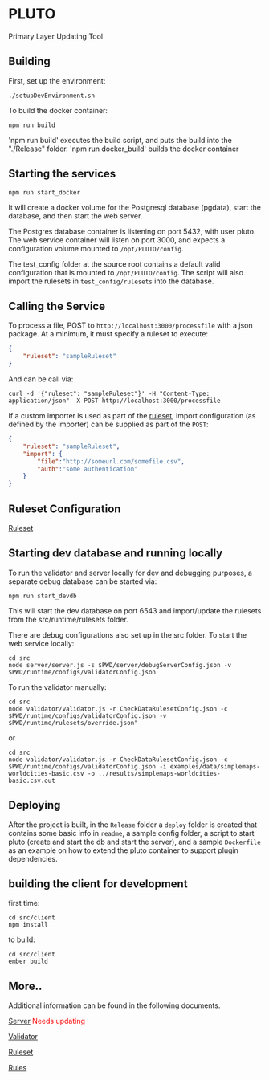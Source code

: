 # PLUTO
Primary Layer Updating Tool

## Building

First, set up the environment:

```shell
./setupDevEnvironment.sh
```

To build the docker container:

```shell
npm run build
```

'npm run build' executes the build script, and puts the build into the "./Release" folder.
'npm run docker_build' builds the docker container



## Starting the services

```shell
npm run start_docker
```

It will create a docker volume for the Postgresql database (pgdata), start the database, and then start the web server.

The Postgres database container is listening on port 5432, with user pluto.
The web service container will listen on port 3000, and expects a configuration volume mounted to `/opt/PLUTO/config`.  

The test_config folder at the source root contains a default valid configuration that is mounted to `/opt/PLUTO/config`.
The script will also import the rulesets in `test_config/rulesets` into the database.

## Calling the Service

To process a file, POST to `http://localhost:3000/processfile` with a json package. At a minimum, it must specify a ruleset to execute:

```json
{
	"ruleset": "sampleRuleset"
}
```
And can be call via:

```
curl -d '{"ruleset": "sampleRuleset"}' -H "Content-Type: application/json" -X POST http://localhost:3000/processfile
```

If a custom importer is used as part of the [ruleset][ruleset], import configuration (as defined by the importer) can be supplied as part of the `POST`:

```json
{
	"ruleset": "sampleRuleset",
	"import": {
		"file":"http://someurl.com/somefile.csv",
		"auth":"some authentication"
	}
}
```

## Ruleset Configuration
[Ruleset][ruleset]

## Starting dev database and running locally
To run the validator and server locally for dev and debugging purposes, a separate debug database can be started via:

```shell
npm run start_devdb
```
This will start the dev database on port 6543 and import/update the rulesets from the src/runtime/rulesets folder.

There are debug configurations also set up in the src folder. To start the web service locally:

```shell
cd src
node server/server.js -s $PWD/server/debugServerConfig.json -v $PWD/runtime/configs/validatorConfig.json
```

To run the validator manually:

```shell
cd src
node validator/validator.js -r CheckDataRulesetConfig.json -c $PWD/runtime/configs/validatorConfig.json -v $PWD/runtime/rulesets/override.json"
```

or

```shell
cd src
node validator/validator.js -r CheckDataRulesetConfig.json -c $PWD/runtime/configs/validatorConfig.json -i examples/data/simplemaps-worldcities-basic.csv -o ../results/simplemaps-worldcities-basic.csv.out
```

## Deploying

After the project is built, in the `Release` folder a `deploy` folder is created that contains some basic info in `readme`, a sample config folder, a script to start pluto (create and start the db and start the server), and a sample `Dockerfile` as an example on how to extend the pluto container to support plugin dependencies.

## building the client for development

first time:
```shell
cd src/client
npm install
```

to build:
```shell
cd src/client
ember build
```
## More..

Additional information can be found in the following documents.

[Server][server] <span style="color: red">Needs updating</span>

[Validator][validator]

[Ruleset][ruleset]

[Rules][rules]

[server]: docs/server.md
[validator]: docs/validator.md
[ruleset]: docs/ruleset.md
[rules]: docs/rules.md
